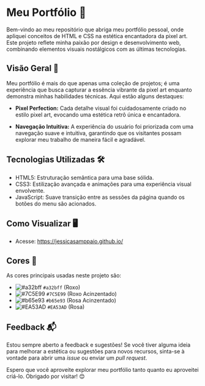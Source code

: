 # Meu Portfólio 🎨

Bem-vindo ao meu repositório que abriga meu portfólio pessoal, onde apliquei conceitos de HTML e CSS na estética encantadora da pixel art. Este projeto reflete minha paixão por design e desenvolvimento web, combinando elementos visuais nostálgicos com as últimas tecnologias.

## Visão Geral 🚀

Meu portfólio é mais do que apenas uma coleção de projetos; é uma experiência que busca capturar a essência vibrante da pixel art enquanto demonstra minhas habilidades técnicas. Aqui estão alguns destaques:

- **Pixel Perfection:** Cada detalhe visual foi cuidadosamente criado no estilo pixel art, evocando uma estética retrô única e encantadora.

- **Navegação Intuitiva:** A experiência do usuário foi priorizada com uma navegação suave e intuitiva, garantindo que os visitantes possam explorar meu trabalho de maneira fácil e agradável.


## Tecnologias Utilizadas 🛠️

- HTML5: Estruturação semântica para uma base sólida.
- CSS3: Estilização avançada e animações para uma experiência visual envolvente.
- JavaScript: Suave transição entre as sessões da página quando os botões do menu são acionados.

## Como Visualizar 🖥️

- Acesse: https://jessicasamppaio.github.io/

## Cores 🌈

As cores principais usadas neste projeto são:

- ![#a32bff](https://via.placeholder.com/15/a32bff/000000?text=+) `#a32bff` (Roxo)
- ![#7C5E99](https://via.placeholder.com/15/7C5E99/000000?text=+) `#7C5E99` (Roxo Acinzentado)
- ![#b65e93](https://via.placeholder.com/15/b65e93/000000?text=+) `#b65e93` (Rosa Acinzentado)
- ![#EA53AD](https://via.placeholder.com/15/EA53AD/000000?text=+) `#EA53AD` (Rosa)

## Feedback 📬

Estou sempre aberto a feedback e sugestões! Se você tiver alguma ideia para melhorar a estética ou sugestões para novos recursos, sinta-se à vontade para abrir uma *issue* ou enviar um *pull request*.

Espero que você aproveite explorar meu portfólio tanto quanto eu aproveitei criá-lo. Obrigado por visitar! 😊
